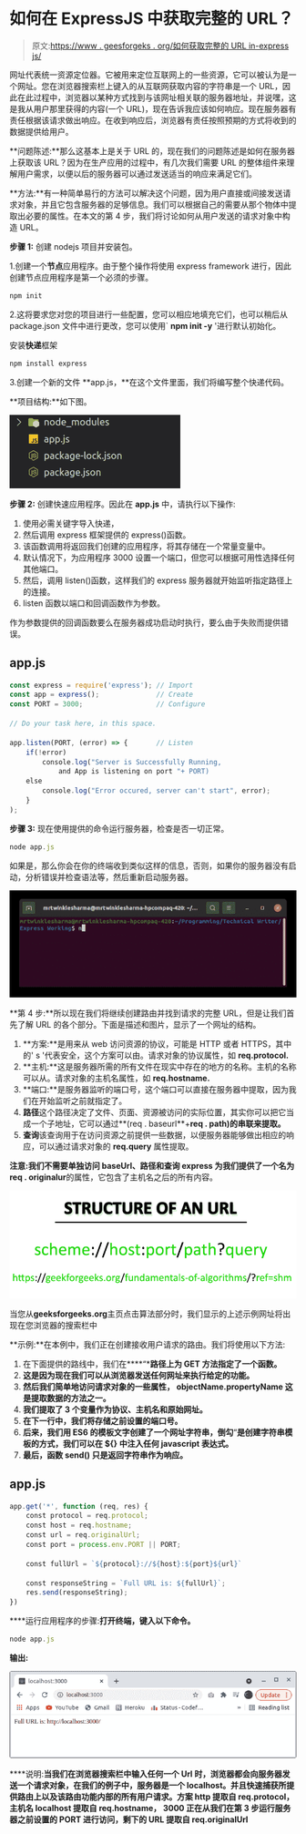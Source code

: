 # 如何在 ExpressJS 中获取完整的 URL？

> 原文:[https://www . geesforgeks . org/如何获取完整的 URL in-express js/](https://www.geeksforgeeks.org/how-to-get-the-full-url-in-expressjs/)

网址代表统一资源定位器。它被用来定位互联网上的一些资源，它可以被认为是一个网址。您在浏览器搜索栏上键入的从互联网获取内容的字符串是一个 URL，因此在此过程中，浏览器以某种方式找到与该网址相关联的服务器地址，并说嘿，这是我从用户那里获得的内容(一个 URL)，现在告诉我应该如何响应。现在服务器有责任根据该请求做出响应。在收到响应后，浏览器有责任按照预期的方式将收到的数据提供给用户。

**问题陈述:**那么这基本上是关于 URL 的，现在我们的问题陈述是如何在服务器上获取该 URL？因为在生产应用的过程中，有几次我们需要 URL 的整体组件来理解用户需求，以便以后的服务器可以通过发送适当的响应来满足它们。

**方法:**有一种简单易行的方法可以解决这个问题，因为用户直接或间接发送请求对象，并且它包含服务器的足够信息。我们可以根据自己的需要从那个物体中提取出必要的属性。在本文的第 4 步，我们将讨论如何从用户发送的请求对象中构造 URL。

**步骤 1:** 创建 nodejs 项目并安装包。

1.创建一个**节点**应用程序。由于整个操作将使用 express framework 进行，因此创建节点应用程序是第一个必须的步骤。

```js
npm init
```

2.这将要求您对您的项目进行一些配置，您可以相应地填充它们，也可以稍后从 package.json 文件中进行更改，您可以使用` **npm init -y** '进行默认初始化。

安装**快递**框架

```js
npm install express
```

3.创建一个新的文件 **app.js，**在这个文件里面，我们将编写整个快递代码。

**项目结构:**如下图。

![](img/1505df784cfbc4e45e9ad801fec99ef0.png)

**步骤 2:** 创建快速应用程序。因此在 **app.js** 中，请执行以下操作:

1.  使用必需关键字导入快递，
2.  然后调用 express 框架提供的 express()函数。
3.  该函数调用将返回我们创建的应用程序，将其存储在一个常量变量中。
4.  默认情况下，为应用程序 3000 设置一个端口，但您可以根据可用性选择任何其他端口。
5.  然后，调用 listen()函数，这样我们的 express 服务器就开始监听指定路径上的连接。
6.  listen 函数以端口和回调函数作为参数。

作为参数提供的回调函数要么在服务器成功启动时执行，要么由于失败而提供错误。

## app.js

```js
const express = require('express'); // Import
const app = express();              // Create
const PORT = 3000;                  // Configure

// Do your task here, in this space.

app.listen(PORT, (error) => {       // Listen
    if(!error)
        console.log("Server is Successfully Running,
            and App is listening on port "+ PORT)
    else
        console.log("Error occured, server can't start", error);
    }
);
```

**步骤 3:** 现在使用提供的命令运行服务器，检查是否一切正常。

```js
node app.js
```

如果是，那么你会在你的终端收到类似这样的信息，否则，如果你的服务器没有启动，分析错误并检查语法等，然后重新启动服务器。

![](img/3022e1b42be7080be927eb50261c5c5a.png)

**第 4 步:**所以现在我们将继续创建路由并找到请求的完整 URL，但是让我们首先了解 URL 的各个部分。下面是描述和图片，显示了一个网址的结构。

1.  **方案:**是用来从 web 访问资源的协议，可能是 HTTP 或者 HTTPS，其中的' s '代表安全，这个方案可以由。请求对象的协议属性，如 **req.protocol.**
2.  **主机:**这是服务器所需的所有文件在现实中存在的地方的名称。主机的名称可以从。请求对象的主机名属性，如 **req.hostname.**
3.  **端口:**是服务器监听的端口号，这个端口可以直接在服务器中提取，因为我们在开始监听之前就指定了。
4.  **路径**这个路径决定了文件、页面、资源被访问的实际位置，其实你可以把它当成一个子地址，它可以通过**(req . baseurl**+**req . path)的串联来提取。**
5.  **查询**该查询用于在访问资源之前提供一些数据，以便服务器能够做出相应的响应，可以通过请求对象的 **req.query** 属性提取。

**注意:**我们不需要单独访问 baseUrl、路径和查询 express 为我们提供了一个名为**req . originalur**的属性，它包含了主机名之后的所有内容。

![](img/ad04ee934396c2e3a1f90a4747db208b.png)

当您从**geeksforgeeks.org**主页点击算法部分时，我们显示的上述示例网址将出现在您浏览器的搜索栏中

**示例:**在本例中，我们正在创建接收用户请求的路由。我们将使用以下方法:

1.  在下面提供的路线中，我们在****“***路径上为 GET 方法指定了一个函数。**
2.  **这是因为现在我们可以从浏览器发送任何网址来执行给定的功能。**
3.  **然后我们简单地访问请求对象的一些属性， **objectName.propertyName** 这是提取数据的方法之一。**
4.  **我们提取了 3 个变量作为协议、主机名和原始网址。**
5.  **在下一行中，我们将存储之前设置的端口号。**
6.  **后来，我们用 ES6 的模板文字创建了一个网址字符串，倒勾**“**是创建字符串模板的方式，我们可以在 **${}** 中注入任何 javascript 表达式。**
7.  **最后，函数 **send()** 只是返回字符串作为响应。**

## **app.js**

```js
app.get('*', function (req, res) {    
    const protocol = req.protocol;
    const host = req.hostname;
    const url = req.originalUrl;
    const port = process.env.PORT || PORT;

    const fullUrl = `${protocol}://${host}:${port}${url}`

    const responseString = `Full URL is: ${fullUrl}`;                       
    res.send(responseString);  
})
```

****运行应用程序的步骤:**打开终端，键入以下命令。**

```js
node app.js
```

****输出:****

**![](img/0326258e8daf7b97c04ad78f1e291256.png)**

****说明:**当我们在浏览器搜索栏中输入任何一个 Url 时，浏览器都会向服务器发送一个请求对象，在我们的例子中，服务器是一个 localhost。并且快速捕获所提供路由上以及该路由功能内部的所有用户请求。方案 **http** 提取自 req.protocol，主机名 **localhost** 提取自 req.hostname， **3000** 正在从我们在第 3 步运行服务器之前设置的 PORT 进行访问，剩下的 URL 提取自 req.originalUrl**